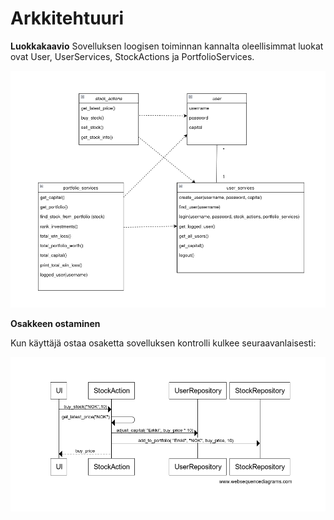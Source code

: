 # Arkkitehtuuri

**Luokkakaavio**
Sovelluksen loogisen toiminnan kannalta oleellisimmat luokat ovat User, UserServices, StockActions ja PortfolioServices.

![Luokkakaavio](./kuvat/luokkakaavio_stock_buyer.png)

**Osakkeen ostaminen**

Kun käyttäjä ostaa osaketta sovelluksen kontrolli kulkee seuraavanlaisesti:

![asdf](./kuvat/Sekvenssikaavio_buy_stock)

